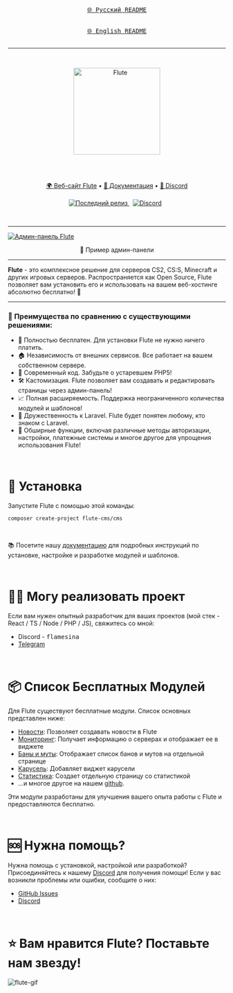 <div align="center">
  
[<kbd><br>🌐 Русский README<br><br></kbd>](./README_RU.md)
[<kbd><br>🌐 English README<br><br></kbd>](./README.md)
</div>

<hr />
&nbsp;
<p align="center">
  <a href="https://flute-cms.com" target="_blank">
    <img src="https://github.com/FlamesONE/flute/assets/62756604/51df206a-a767-48cb-a7ec-c777c1a15cb8" alt="Flute" width="200px">
  </a>
</p>
&nbsp;

<br />
<br />
<p align="center">
  <a href="https://flute-cms.com/">🌍 Веб-сайт Flute</a> •
    <a href="https://docs.flute-cms.com/">📖 Документация</a> •
    <a href="https://discord.gg/BcBMeVJJsd">💬 Discord</a>
    <br /><br />
   <a href="https://github.com/Flute-CMS/cms/releases/">
        <img src="https://img.shields.io/github/release/Flute-CMS/cms.svg" alt="Последний релиз" />
    </a>
  &nbsp;
  <a href="https://discord.gg/BcBMeVJJsd"><img alt="Discord" src="https://img.shields.io/discord/869991184968323092?label=Discord&color=7289da&style=flat-square" /></a>
  &nbsp;
</p>
&nbsp;

<hr />

<a href="https://docs.flute-cms.com">
  <img src="https://github.com/FlamesONE/flute/assets/62756604/8944acba-b7af-4fbf-b21f-0e2229b0a5fb" alt="Админ-панель Flute"/>
</a>
<p align="center">
  👀 Пример админ-панели
</p>

<hr />
<b>Flute</b> - это комплексное решение для серверов CS2, CS:S, Minecraft и других игровых серверов. Распространяется как Open Source, Flute позволяет вам установить его и использовать на вашем веб-хостинге абсолютно бесплатно! 🎉

<hr />

<h3>🚀 Преимущества по сравнению с существующими решениями:</h3>
<ul>
  <li>💯 Полностью бесплатен. Для установки Flute не нужно ничего платить.</li>
  <li>🏠 Независимость от внешних сервисов. Все работает на вашем собственном сервере.</li>
  <li>🌟 Современный код. Забудьте о устаревшем PHP5!</li>
  <li>🛠️ Кастомизация. Flute позволяет вам создавать и редактировать страницы через админ-панель!</li>
  <li>📈 Полная расширяемость. Поддержка неограниченного количества модулей и шаблонов!</li>
  <li>🔗 Дружественность к Laravel. Flute будет понятен любому, кто знаком с Laravel.</li>
  <li>🔧 Обширные функции, включая различные методы авторизации, настройки, платежные системы и многое другое для упрощения использования Flute!</li>
</ul>

&nbsp;

# 🚀 Установка

Запустите Flute с помощью этой команды:
```
composer create-project flute-cms/cms
```
&nbsp;

📚 Посетите нашу [документацию](https://docs.flute-cms.com/docs/what_it) для подробных инструкций по установке, настройке и разработке модулей и шаблонов.

&nbsp;
# 👨‍💻 Могу реализовать проект

Если вам нужен опытный разработчик для ваших проектов (мой стек - React / TS / Node / PHP / JS), свяжитесь со мной:
- Discord - <kbd>flamesina</kbd>
- [Telegram](https://t.me/flamesina)
  
&nbsp;

# 📦 Список Бесплатных Модулей

Для Flute существуют бесплатные модули. Список основных представлен ниже:

- [Новости](https://github.com/Flute-CMS/news): Позволяет создавать новости в Flute
- [Мониторинг](https://github.com/Flute-CMS/monitoring): Получает информацию о серверах и отображает ее в виджете
- [Баны и муты](https://github.com/Flute-CMS/BansComms): Отображает список банов и мутов на отдельной странице
- [Карусель](https://github.com/Flute-CMS/carousel): Добавляет виджет карусели
- [Статистика](https://github.com/Flute-CMS/stats): Создает отдельную страницу со статистикой
- ...и многое другое на нашем [github](https://github.com/orgs/Flute-CMS/repositories).

Эти модули разработаны для улучшения вашего опыта работы с Flute и предоставляются бесплатно.


&nbsp;
# 🆘 Нужна помощь?

Нужна помощь с установкой, настройкой или разработкой? Присоединяйтесь к нашему [Discord](https://discord.gg/BcBMeVJJsd) для получения помощи! Если у вас возникли проблемы или ошибки, сообщите о них:
- [GitHub Issues](https://github.com/Flute-CMS/cms/issues)
- [Discord](https://discord.gg/BcBMeVJJsd)

&nbsp;

# ⭐ Вам нравится Flute? Поставьте нам звезду!
![flute-gif](https://github.com/FlamesONE/flute/assets/62756604/9af2cfe8-f225-44bb-931c-5447369811f2)



